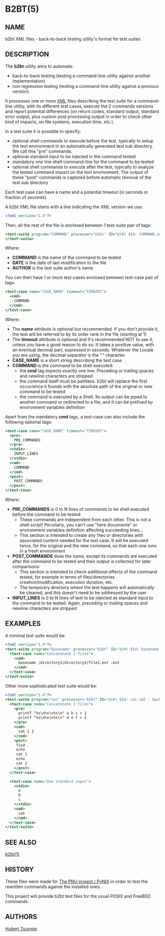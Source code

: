 # B2BT(5)

## NAME
b2bt XML files - back-to-back testing utility's format for test suites

## DESCRIPTION
The **b2bt** utility aims to automate:
* back-to-back testing (testing a command-line utility against another implementation)
* non regression testing (testing a command-line utility against a previous version)

It processes one or more [XML](https://en.wikipedia.org/wiki/XML) files describing the test suite for a command-line utility,
with its different test cases, execute the 2 commands versions and report potential
differences (on return codes, standard output, standard error output, plus custom post
processing output in order to check other kind of impacts, on file systems, execution time, etc.).

In a test suite it is possible to specify:
* optional shell commands to execute before the test, typically to setup the test environment
  in an automatically generated test sub directory. We call this "pre" commands.
* optional standard input to be injected in the command tested
* mandatory one line shell command-line for the command to be tested
* optional shell commands to execute after the test, typically to analyze the tested command
  impact on the test environment. The output of these "post" commands is captured before
  automatic removal of the test sub directory

Each test case can have a name and a potential timeout (in seconds or fraction of seconds).

A b2bt XML file starts with a line indicating the XML version we use:
```XML
<?xml version="1.0"?>
```

Then, all the rest of the file is enclosed between 1 test-suite pair of tags: 
```XML
<test-suite program="COMMAND" processor="b2bt" ID="@(#) $Id: COMMAND.xml - back to back test suite for COMMAND v1.0.0 (DATE) by AUTHOR $">
</test-suite>
```
Where:
* **COMMAND** is the name of the command to be tested
* **DATE** is the date of last modification to the file
* **AUTHOR** is the test suite author's name

You can then have 1 or more test-cases enclosed between test-case pair of tags:
```XML
<test-case name="CASE_NAME" timeout="TIMEOUT">
  <cmd>
    COMMAND
  </cmd>
</test-case>
```
Where:
* The **name** attribute is optional but recommended. If you don't provide it, the test will be referred to by its order rank in the file (starting at 1)
* The **timeout** attribute is optional and it's recommended NOT to use it, unless you have a good reason to do so. It takes a positive value, with an eventual decimal part, expressed in seconds. Whatever the Locale you are using, the decimal separator is the "." character
* **CASE_NAME** is a short string describing the test case
* **COMMAND** is the command to be shell executed:
  * the **cmd** tag expects exactly one line. Preceding or trailing spaces and newline characters are stripped
  * the command itself must be pathless. b2bt will replace the first occurrence it founds with the absolute path of the original or new command to be tested
  * the command is executed by a Shell. Its output can be piped to another command or redirected to a file, and it can be prefixed by environment variables definition

Apart from the mandatory **cmd** tags, a test-case can also include the following optional tags:
```XML
<test-case name="CASE_NAME" timeout="TIMEOUT">
  <pre>
    PRE_COMMANDS
  </pre> 
  <stdin>
    INPUT_LINES
  </stdin> 
  <cmd>
    COMMAND
  </cmd>
  <post>
    POST_COMMANDS
  </post> 
</test-case>
```
Where:
* **PRE_COMMANDS** is 0 to N lines of commands to be shell executed before the command to be tested:
  * These commands are independent from each other. This is not a shell script! Peculiarly, you can't use "here documents" or environment variables definition affecting succeeding lines...
  * This section is intended to create any files or directories with associated content needed for the test case. It will be executed twice, for the original and the new command, so that each one runs in a fresh environment
* **POST_COMMANDS** does the same, except its commands are executed after the command to be tested and their output is collected for later comparisons:
  * This section is intended to check additional effects of the command tested, for example in terms of files/directories creation/modification, execution duration, etc.
  * The temporary directory where the test happens will automatically be cleaned, and this doesn't need to be addressed by the user
* **INPUT_LINES** is 0 to N lines of text to be injected as standard input to the command to be tested. Again, preceding or trailing spaces and newline characters are stripped


## EXAMPLES
A minimal test suite would be:
```XML
<?xml version="1.0"?>
<test-suite program="basename" processor="b2bt" ID="@(#) $Id: basename.xml - back to back test suite for basename v1.0.0 (May 30, 2021) by Hubert Tournier $">
  <test-case name="Concatenate 2 files">
    <cmd>
      basename /directory1/directory2/file1.ext .ext
    </cmd>
  </test-case>
</test-suite>
```

Other more sophisticated test suite would be:
```XML
<?xml version="1.0"?>
<test-suite program="cat" processor="b2bt" ID="@(#) $Id: cat.xml - back to back test suite for cat v1.0.0 (May 30, 2021) by Hubert Tournier $">
  <test-case name="Concatenate 2 files">
    <pre>
      printf "%s\n%s\n%s\n" a b c > 1
      printf "%s\n%s\n%s\n" d e f > 2
    </pre>
    <cmd>
      cat 1 2
    </cmd>
    <post>
     find .
     echo
     cat 1
     echo
     cat 2
    </post>
  </test-case>

  <test-case name="Use standard input">
    <stdin>
      a
      b
      c
    </stdin>
    <cmd>
      cat
    </cmd>
  </test-case>
</test-suite>
```

## SEE ALSO
[b2bt(1)](https://github.com/HubTou/b2bt/blob/main/README.md)

## HISTORY
These files were made for [The PNU project / PyNIX](https://github.com/HubTou/PNU)
in order to test the rewritten commands against the installed ones.

This project will provide b2bt test files for the usual POSIX and FreeBSD commands.

## AUTHORS
[Hubert Tournier](https://github.com/HubTou)

